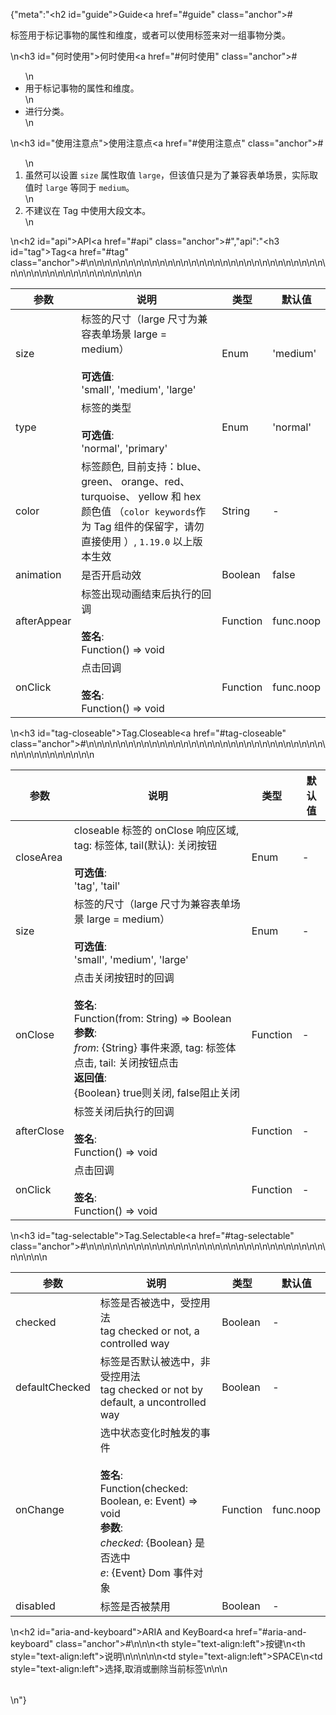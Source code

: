 {"meta":"<h2 id=\"guide\">Guide<a href=\"#guide\" class=\"anchor\">#</a></h2><p>&#x6807;&#x7B7E;&#x7528;&#x4E8E;&#x6807;&#x8BB0;&#x4E8B;&#x7269;&#x7684;&#x5C5E;&#x6027;&#x548C;&#x7EF4;&#x5EA6;&#xFF0C;&#x6216;&#x8005;&#x53EF;&#x4EE5;&#x4F7F;&#x7528;&#x6807;&#x7B7E;&#x6765;&#x5BF9;&#x4E00;&#x7EC4;&#x4E8B;&#x7269;&#x5206;&#x7C7B;&#x3002;</p>\n<h3 id=\"&#x4F55;&#x65F6;&#x4F7F;&#x7528;\">&#x4F55;&#x65F6;&#x4F7F;&#x7528;<a href=\"#&#x4F55;&#x65F6;&#x4F7F;&#x7528;\" class=\"anchor\">#</a></h3><ul>\n<li>&#x7528;&#x4E8E;&#x6807;&#x8BB0;&#x4E8B;&#x7269;&#x7684;&#x5C5E;&#x6027;&#x548C;&#x7EF4;&#x5EA6;&#x3002;</li>\n<li>&#x8FDB;&#x884C;&#x5206;&#x7C7B;&#x3002;</li>\n</ul>\n<h3 id=\"&#x4F7F;&#x7528;&#x6CE8;&#x610F;&#x70B9;\">&#x4F7F;&#x7528;&#x6CE8;&#x610F;&#x70B9;<a href=\"#&#x4F7F;&#x7528;&#x6CE8;&#x610F;&#x70B9;\" class=\"anchor\">#</a></h3><ol>\n<li>&#x867D;&#x7136;&#x53EF;&#x4EE5;&#x8BBE;&#x7F6E; <code>size</code> &#x5C5E;&#x6027;&#x53D6;&#x503C; <code>large</code>&#xFF0C;&#x4F46;&#x8BE5;&#x503C;&#x53EA;&#x662F;&#x4E3A;&#x4E86;&#x517C;&#x5BB9;&#x8868;&#x5355;&#x573A;&#x666F;&#xFF0C;&#x5B9E;&#x9645;&#x53D6;&#x503C;&#x65F6; <code>large</code> &#x7B49;&#x540C;&#x4E8E; <code>medium</code>&#x3002;</li>\n<li>&#x4E0D;&#x5EFA;&#x8BAE;&#x5728; Tag &#x4E2D;&#x4F7F;&#x7528;&#x5927;&#x6BB5;&#x6587;&#x672C;&#x3002;</li>\n</ol>\n<h2 id=\"api\">API<a href=\"#api\" class=\"anchor\">#</a></h2>","api":"<h3 id=\"tag\">Tag<a href=\"#tag\" class=\"anchor\">#</a></h3><table>\n<thead>\n<tr>\n<th>&#x53C2;&#x6570;</th>\n<th>&#x8BF4;&#x660E;</th>\n<th>&#x7C7B;&#x578B;</th>\n<th>&#x9ED8;&#x8BA4;&#x503C;</th>\n</tr>\n</thead>\n<tbody>\n<tr>\n<td>size</td>\n<td>&#x6807;&#x7B7E;&#x7684;&#x5C3A;&#x5BF8;&#xFF08;large &#x5C3A;&#x5BF8;&#x4E3A;&#x517C;&#x5BB9;&#x8868;&#x5355;&#x573A;&#x666F; large = medium&#xFF09;<br><br><strong>&#x53EF;&#x9009;&#x503C;</strong>:<br>&apos;small&apos;, &apos;medium&apos;, &apos;large&apos;</td>\n<td>Enum</td>\n<td>&apos;medium&apos;</td>\n</tr>\n<tr>\n<td>type</td>\n<td>&#x6807;&#x7B7E;&#x7684;&#x7C7B;&#x578B;<br><br><strong>&#x53EF;&#x9009;&#x503C;</strong>:<br>&apos;normal&apos;, &apos;primary&apos;</td>\n<td>Enum</td>\n<td>&apos;normal&apos;</td>\n</tr>\n<tr>\n<td>color</td>\n<td>&#x6807;&#x7B7E;&#x989C;&#x8272;, &#x76EE;&#x524D;&#x652F;&#x6301;&#xFF1A;blue&#x3001; green&#x3001; orange&#x3001;red&#x3001; turquoise&#x3001; yellow &#x548C; hex &#x989C;&#x8272;&#x503C; &#xFF08;<code>color keywords</code>&#x4F5C;&#x4E3A; Tag &#x7EC4;&#x4EF6;&#x7684;&#x4FDD;&#x7559;&#x5B57;&#xFF0C;&#x8BF7;&#x52FF;&#x76F4;&#x63A5;&#x4F7F;&#x7528; &#xFF09;, <code>1.19.0</code> &#x4EE5;&#x4E0A;&#x7248;&#x672C;&#x751F;&#x6548;</td>\n<td>String</td>\n<td>-</td>\n</tr>\n<tr>\n<td>animation</td>\n<td>&#x662F;&#x5426;&#x5F00;&#x542F;&#x52A8;&#x6548;</td>\n<td>Boolean</td>\n<td>false</td>\n</tr>\n<tr>\n<td>afterAppear</td>\n<td>&#x6807;&#x7B7E;&#x51FA;&#x73B0;&#x52A8;&#x753B;&#x7ED3;&#x675F;&#x540E;&#x6267;&#x884C;&#x7684;&#x56DE;&#x8C03;<br><br><strong>&#x7B7E;&#x540D;</strong>:<br>Function() =&gt; void</td>\n<td>Function</td>\n<td>func.noop</td>\n</tr>\n<tr>\n<td>onClick</td>\n<td>&#x70B9;&#x51FB;&#x56DE;&#x8C03;<br><br><strong>&#x7B7E;&#x540D;</strong>:<br>Function() =&gt; void</td>\n<td>Function</td>\n<td>func.noop</td>\n</tr>\n</tbody>\n</table>\n<h3 id=\"tag-closeable\">Tag.Closeable<a href=\"#tag-closeable\" class=\"anchor\">#</a></h3><table>\n<thead>\n<tr>\n<th>&#x53C2;&#x6570;</th>\n<th>&#x8BF4;&#x660E;</th>\n<th>&#x7C7B;&#x578B;</th>\n<th>&#x9ED8;&#x8BA4;&#x503C;</th>\n</tr>\n</thead>\n<tbody>\n<tr>\n<td>closeArea</td>\n<td>closeable &#x6807;&#x7B7E;&#x7684; onClose &#x54CD;&#x5E94;&#x533A;&#x57DF;, tag: &#x6807;&#x7B7E;&#x4F53;, tail(&#x9ED8;&#x8BA4;): &#x5173;&#x95ED;&#x6309;&#x94AE;<br><br><strong>&#x53EF;&#x9009;&#x503C;</strong>:<br>&apos;tag&apos;, &apos;tail&apos;</td>\n<td>Enum</td>\n<td>-</td>\n</tr>\n<tr>\n<td>size</td>\n<td>&#x6807;&#x7B7E;&#x7684;&#x5C3A;&#x5BF8;&#xFF08;large &#x5C3A;&#x5BF8;&#x4E3A;&#x517C;&#x5BB9;&#x8868;&#x5355;&#x573A;&#x666F; large = medium&#xFF09;<br><br><strong>&#x53EF;&#x9009;&#x503C;</strong>:<br>&apos;small&apos;, &apos;medium&apos;, &apos;large&apos;</td>\n<td>Enum</td>\n<td>-</td>\n</tr>\n<tr>\n<td>onClose</td>\n<td>&#x70B9;&#x51FB;&#x5173;&#x95ED;&#x6309;&#x94AE;&#x65F6;&#x7684;&#x56DE;&#x8C03;<br><br><strong>&#x7B7E;&#x540D;</strong>:<br>Function(from: String) =&gt; Boolean<br><strong>&#x53C2;&#x6570;</strong>:<br><em>from</em>: {String} &#x4E8B;&#x4EF6;&#x6765;&#x6E90;, tag: &#x6807;&#x7B7E;&#x4F53;&#x70B9;&#x51FB;, tail: &#x5173;&#x95ED;&#x6309;&#x94AE;&#x70B9;&#x51FB;<br><strong>&#x8FD4;&#x56DE;&#x503C;</strong>:<br>{Boolean} true&#x5219;&#x5173;&#x95ED;, false&#x963B;&#x6B62;&#x5173;&#x95ED;<br></td>\n<td>Function</td>\n<td>-</td>\n</tr>\n<tr>\n<td>afterClose</td>\n<td>&#x6807;&#x7B7E;&#x5173;&#x95ED;&#x540E;&#x6267;&#x884C;&#x7684;&#x56DE;&#x8C03;<br><br><strong>&#x7B7E;&#x540D;</strong>:<br>Function() =&gt; void</td>\n<td>Function</td>\n<td>-</td>\n</tr>\n<tr>\n<td>onClick</td>\n<td>&#x70B9;&#x51FB;&#x56DE;&#x8C03;<br><br><strong>&#x7B7E;&#x540D;</strong>:<br>Function() =&gt; void</td>\n<td>Function</td>\n<td>-</td>\n</tr>\n</tbody>\n</table>\n<h3 id=\"tag-selectable\">Tag.Selectable<a href=\"#tag-selectable\" class=\"anchor\">#</a></h3><table>\n<thead>\n<tr>\n<th>&#x53C2;&#x6570;</th>\n<th>&#x8BF4;&#x660E;</th>\n<th>&#x7C7B;&#x578B;</th>\n<th>&#x9ED8;&#x8BA4;&#x503C;</th>\n</tr>\n</thead>\n<tbody>\n<tr>\n<td>checked</td>\n<td>&#x6807;&#x7B7E;&#x662F;&#x5426;&#x88AB;&#x9009;&#x4E2D;&#xFF0C;&#x53D7;&#x63A7;&#x7528;&#x6CD5;<br>tag checked or not, a controlled way</td>\n<td>Boolean</td>\n<td>-</td>\n</tr>\n<tr>\n<td>defaultChecked</td>\n<td>&#x6807;&#x7B7E;&#x662F;&#x5426;&#x9ED8;&#x8BA4;&#x88AB;&#x9009;&#x4E2D;&#xFF0C;&#x975E;&#x53D7;&#x63A7;&#x7528;&#x6CD5;<br>tag checked or not by default, a uncontrolled way</td>\n<td>Boolean</td>\n<td>-</td>\n</tr>\n<tr>\n<td>onChange</td>\n<td>&#x9009;&#x4E2D;&#x72B6;&#x6001;&#x53D8;&#x5316;&#x65F6;&#x89E6;&#x53D1;&#x7684;&#x4E8B;&#x4EF6;<br><br><strong>&#x7B7E;&#x540D;</strong>:<br>Function(checked: Boolean, e: Event) =&gt; void<br><strong>&#x53C2;&#x6570;</strong>:<br><em>checked</em>: {Boolean} &#x662F;&#x5426;&#x9009;&#x4E2D;<br>_e_: {Event} Dom &#x4E8B;&#x4EF6;&#x5BF9;&#x8C61;</td>\n<td>Function</td>\n<td>func.noop</td>\n</tr>\n<tr>\n<td>disabled</td>\n<td>&#x6807;&#x7B7E;&#x662F;&#x5426;&#x88AB;&#x7981;&#x7528;</td>\n<td>Boolean</td>\n<td>-</td>\n</tr>\n</tbody>\n</table>\n<h2 id=\"aria-and-keyboard\">ARIA and KeyBoard<a href=\"#aria-and-keyboard\" class=\"anchor\">#</a></h2><table>\n<thead>\n<tr>\n<th style=\"text-align:left\">&#x6309;&#x952E;</th>\n<th style=\"text-align:left\">&#x8BF4;&#x660E;</th>\n</tr>\n</thead>\n<tbody>\n<tr>\n<td style=\"text-align:left\">SPACE</td>\n<td style=\"text-align:left\">&#x9009;&#x62E9;,&#x53D6;&#x6D88;&#x6216;&#x5220;&#x9664;&#x5F53;&#x524D;&#x6807;&#x7B7E;</td>\n</tr>\n</tbody>\n</table>\n"}
